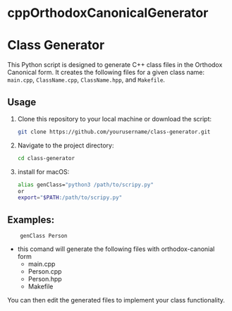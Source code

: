 # cppOrthodoxCanonicalGenerator


# Class Generator

This Python script is designed to generate C++ class files in the Orthodox Canonical form. It creates the following files for a given class name: `main.cpp`, `ClassName.cpp`, `ClassName.hpp`, and `Makefile`.

## Usage

1. Clone this repository to your local machine or download the script:
   
   ```bash
   git clone https://github.com/yourusername/class-generator.git

2. Navigate to the project directory:
    ```bash
    cd class-generator

3. install for macOS:
    ```bash
    alias genClass="python3 /path/to/scripy.py"
    or
    export="$PATH:/path/to/scripy.py"

## Examples:
        genClass Person
    
- this comand will generate the following files with orthodox-canonial form
    * main.cpp
    * Person.cpp
    * Person.hpp
    * Makefile

You can then edit the generated files to implement your class functionality.

